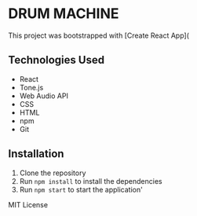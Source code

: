 # DRUM MACHINE

This project was bootstrapped with [Create React App](

## Technologies Used
- React
- Tone.js
- Web Audio API
- CSS
- HTML
- npm
- Git

## Installation
1. Clone the repository
2. Run `npm install` to install the dependencies
3. Run `npm start` to start the application'


MIT License